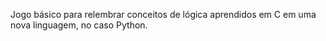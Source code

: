 Jogo básico para relembrar conceitos de lógica aprendidos em C em uma nova linguagem, no caso Python.
